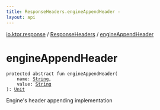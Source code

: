 ```yaml
---
title: ResponseHeaders.engineAppendHeader - 
layout: api
---
```


<div class='api-docs-breadcrumbs'><a href="../index.html">io.ktor.response</a> / <a href="index.html">ResponseHeaders</a> / <a href="./engine-append-header.html">engineAppendHeader</a></div>

# engineAppendHeader

<div class="signature"><code><span class="keyword">protected</span> <span class="keyword">abstract</span> <span class="keyword">fun </span><span class="identifier">engineAppendHeader</span><span class="symbol">(</span><br/>&nbsp;&nbsp;&nbsp;&nbsp;<span class="parameterName" id="io.ktor.response.ResponseHeaders$engineAppendHeader(kotlin.String, kotlin.String)/name">name</span><span class="symbol">:</span>&nbsp;<a href="https://kotlinlang.org/api/latest/jvm/stdlib/kotlin/-string/index.html"><span class="identifier">String</span></a><span class="symbol">, </span><br/>&nbsp;&nbsp;&nbsp;&nbsp;<span class="parameterName" id="io.ktor.response.ResponseHeaders$engineAppendHeader(kotlin.String, kotlin.String)/value">value</span><span class="symbol">:</span>&nbsp;<a href="https://kotlinlang.org/api/latest/jvm/stdlib/kotlin/-string/index.html"><span class="identifier">String</span></a><br/><span class="symbol">)</span><span class="symbol">: </span><a href="https://kotlinlang.org/api/latest/jvm/stdlib/kotlin/-unit/index.html"><span class="identifier">Unit</span></a></code></div>

Engine's header appending implementation

